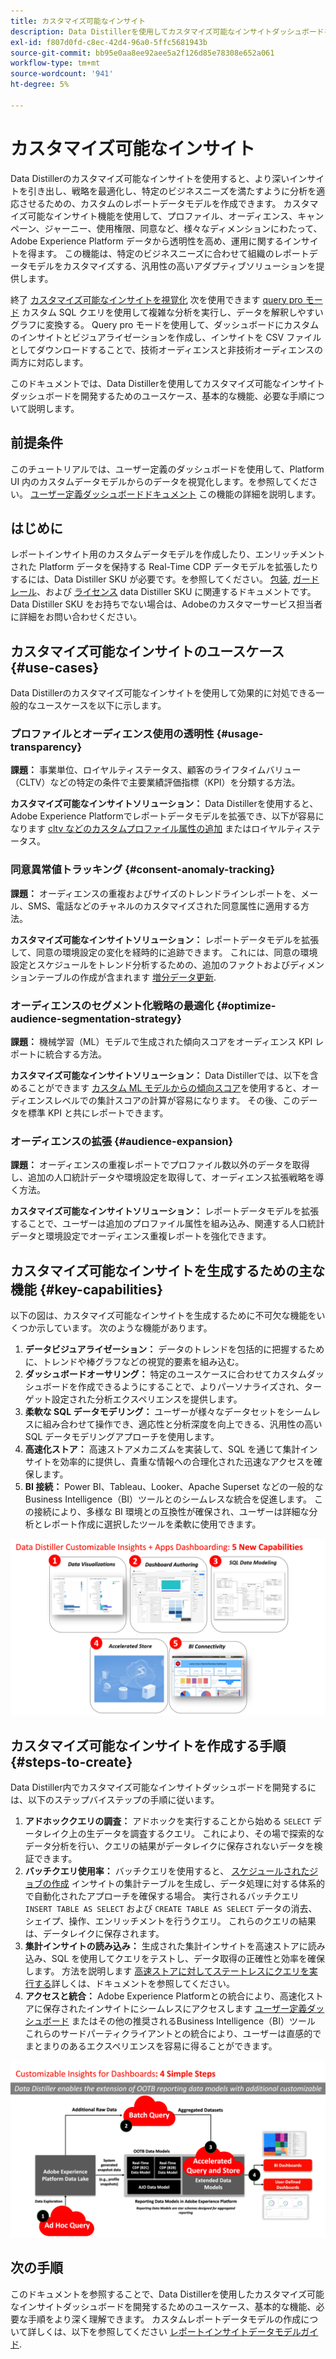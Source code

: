 ```yaml
---
title: カスタマイズ可能なインサイト
description: Data Distillerを使用してカスタマイズ可能なインサイトダッシュボードを開発するためのユースケース、基本的な機能、必要な手順について説明します。 Data Distillerのカスタマイズ可能なインサイト機能により、プロファイル、オーディエンス、キャンペーン、ジャーニー、使用権限、同意など、様々なディメンションにわたって透明性を高め、運用に関するインサイトを得る方法を説明します。
exl-id: f807d0fd-c8ec-42d4-96a0-5ffc5681943b
source-git-commit: bb95e0aa8ee92aee5a2f126d85e78308e652a061
workflow-type: tm+mt
source-wordcount: '941'
ht-degree: 5%

---
```


# カスタマイズ可能なインサイト

Data Distillerのカスタマイズ可能なインサイトを使用すると、より深いインサイトを引き出し、戦略を最適化し、特定のビジネスニーズを満たすように分析を適応させるための、カスタムのレポートデータモデルを作成できます。 カスタマイズ可能なインサイト機能を使用して、プロファイル、オーディエンス、キャンペーン、ジャーニー、使用権限、同意など、様々なディメンションにわたって、Adobe Experience Platform データから透明性を高め、運用に関するインサイトを得ます。 この機能は、特定のビジネスニーズに合わせて組織のレポートデータモデルをカスタマイズする、汎用性の高いアダプティブソリューションを提供します。

終了 [カスタマイズ可能なインサイトを視覚化](../../../dashboards/data-distiller/overview.md) 次を使用できます [query pro モード](../../../dashboards/data-distiller/customizable-insights/query-pro-mode.md) カスタム SQL クエリを使用して複雑な分析を実行し、データを解釈しやすいグラフに変換する。 Query pro モードを使用して、ダッシュボードにカスタムのインサイトとビジュアライゼーションを作成し、インサイトを CSV ファイルとしてダウンロードすることで、技術オーディエンスと非技術オーディエンスの両方に対応します。

このドキュメントでは、Data Distillerを使用してカスタマイズ可能なインサイトダッシュボードを開発するためのユースケース、基本的な機能、必要な手順について説明します。

## 前提条件

このチュートリアルでは、ユーザー定義のダッシュボードを使用して、Platform UI 内のカスタムデータモデルからのデータを視覚化します。を参照してください。 [ユーザー定義ダッシュボードドキュメント](../../../dashboards/user-defined-dashboards.md) この機能の詳細を説明します。

## はじめに

レポートインサイト用のカスタムデータモデルを作成したり、エンリッチメントされた Platform データを保持する Real-Time CDP データモデルを拡張したりするには、Data Distiller SKU が必要です。を参照してください。 [包装](../../packaging.md), [ガードレール](../../guardrails.md#query-accelerated-store)、および  [ライセンス](../../data-distiller/license-usage.md) data Distiller SKU に関連するドキュメントです。 Data Distiller SKU をお持ちでない場合は、Adobeのカスタマーサービス担当者に詳細をお問い合わせください。

## カスタマイズ可能なインサイトのユースケース {#use-cases}

Data Distillerのカスタマイズ可能なインサイトを使用して効果的に対処できる一般的なユースケースを以下に示します。

### プロファイルとオーディエンス使用の透明性 {#usage-transparency}

**課題：** 事業単位、ロイヤルティステータス、顧客のライフタイムバリュー（CLTV）などの特定の条件で主要業績評価指標（KPI）を分類する方法。

**カスタマイズ可能なインサイトソリューション：** Data Distillerを使用すると、Adobe Experience Platformでレポートデータモデルを拡張でき、以下が容易になります [cltv などのカスタムプロファイル属性の追加](../../use-cases/customer-lifetime-value.md) またはロイヤルティステータス。

### 同意異常値トラッキング {#consent-anomaly-tracking}

**課題：** オーディエンスの重複およびサイズのトレンドラインレポートを、メール、SMS、電話などのチャネルのカスタマイズされた同意属性に適用する方法。

**カスタマイズ可能なインサイトソリューション：** レポートデータモデルを拡張して、同意の環境設定の変化を経時的に追跡できます。 これには、同意の環境設定とスケジュールをトレンド分析するための、追加のファクトおよびディメンションテーブルの作成が含まれます [増分データ更新](../../key-concepts/incremental-load.md).

### オーディエンスのセグメント化戦略の最適化 {#optimize-audience-segmentation-strategy}

**課題：** 機械学習（ML）モデルで生成された傾向スコアをオーディエンス KPI レポートに統合する方法。

**カスタマイズ可能なインサイトソリューション：** Data Distillerでは、以下を含めることができます [カスタム ML モデルからの傾向スコア](../../use-cases/propensity-score.md)を使用すると、オーディエンスレベルでの集計スコアの計算が容易になります。 その後、このデータを標準 KPI と共にレポートできます。

### オーディエンスの拡張 {#audience-expansion}

**課題：** オーディエンスの重複レポートでプロファイル数以外のデータを取得し、追加の人口統計データや環境設定を取得して、オーディエンス拡張戦略を導く方法。

**カスタマイズ可能なインサイトソリューション：** レポートデータモデルを拡張することで、ユーザーは追加のプロファイル属性を組み込み、関連する人口統計データと環境設定でオーディエンス重複レポートを強化できます。

## カスタマイズ可能なインサイトを生成するための主な機能 {#key-capabilities}

以下の図は、カスタマイズ可能なインサイトを生成するために不可欠な機能をいくつか示しています。 次のような機能があります。

1. **データビジュアライゼーション：** データのトレンドを包括的に把握するために、トレンドや棒グラフなどの視覚的要素を組み込む。
1. **ダッシュボードオーサリング：** 特定のユースケースに合わせてカスタムダッシュボードを作成できるようにすることで、よりパーソナライズされ、ターゲット設定された分析エクスペリエンスを提供します。
1. **柔軟な SQL データモデリング：** ユーザーが様々なデータセットをシームレスに組み合わせて操作でき、適応性と分析深度を向上できる、汎用性の高い SQL データモデリングアプローチを使用します。
1. **高速化ストア：** 高速ストアメカニズムを実装して、SQL を通じて集計インサイトを効率的に提供し、貴重な情報への合理化された迅速なアクセスを確保します。
1. **BI 接続：** Power BI、Tableau、Looker、Apache Superset などの一般的なBusiness Intelligence（BI）ツールとのシームレスな統合を促進します。 この接続により、多様な BI 環境との互換性が確保され、ユーザーは詳細な分析とレポート作成に選択したツールを柔軟に使用できます。

![Data Distillerのカスタマイズ可能なインサイトの主な機能を視覚的に表現したもの。](../../images/data-distiller/customizable-insights/key-capabilities-of-customizable-insights.png)

## カスタマイズ可能なインサイトを作成する手順 {#steps-to-create}

Data Distiller内でカスタマイズ可能なインサイトダッシュボードを開発するには、以下のステップバイステップの手順に従います。

1. **アドホッククエリの調査：** アドホックを実行することから始める `SELECT` データレイク上の生データを調査するクエリ。 これにより、その場で探索的なデータ分析を行い、クエリの結果がデータレイクに保存されないデータを検証できます。
1. **バッチクエリ使用率：** バッチクエリを使用すると、 [スケジュールされたジョブの作成](../../api/scheduled-queries.md#create-a-new-scheduled-query) インサイトの集計テーブルを生成し、データ処理に対する体系的で自動化されたアプローチを確保する場合。 実行されるバッチクエリ `INSERT TABLE AS SELECT` および `CREATE TABLE AS SELECT` データの消去、シェイプ、操作、エンリッチメントを行うクエリ。 これらのクエリの結果は、データレイクに保存されます。
1. **集計インサイトの読み込み：** 生成された集計インサイトを高速ストアに読み込み、SQL を使用してクエリをテストし、データ取得の正確性と効率を確保します。 方法を説明します [高速ストアに対してステートレスにクエリを実行する](../../api/accelerated-queries.md)詳しくは、ドキュメントを参照してください。
1. **アクセスと統合：** Adobe Experience Platformとの統合により、高速化ストアに保存されたインサイトにシームレスにアクセスします [ユーザー定義ダッシュボード](../../../dashboards/user-defined-dashboards.md) またはその他の推奨されるBusiness Intelligence（BI）ツール これらのサードパーティクライアントとの統合により、ユーザーは直感的でまとまりのあるエクスペリエンスを容易に得ることができます。

![Data Distillerでカスタマイズ可能なインサイトを得るための 4 つの手順を示すインフォグラフィック。](../../images/data-distiller/customizable-insights/steps-to-customizable-insights.png)

## 次の手順

このドキュメントを参照することで、Data Distillerを使用したカスタマイズ可能なインサイトダッシュボードを開発するためのユースケース、基本的な機能、必要な手順をより深く理解できます。 カスタムレポートデータモデルの作成について詳しくは、以下を参照してください [レポートインサイトデータモデルガイド](./reporting-insights-data-model.md).
